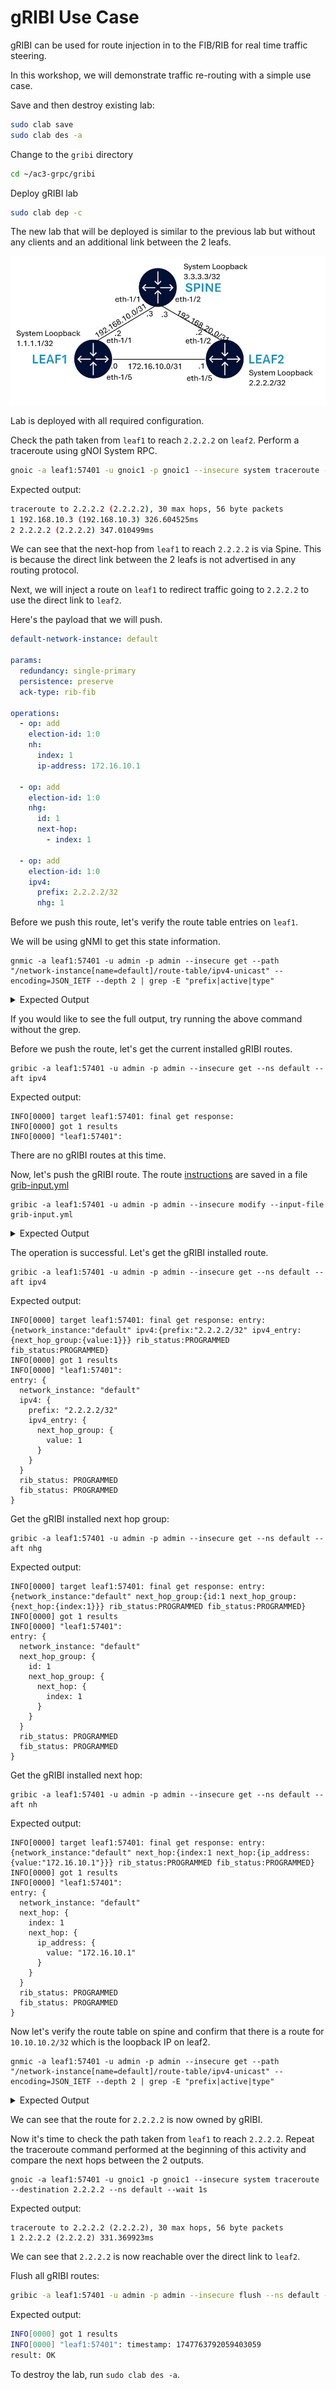 # gRIBI Use Case

gRIBI can be used for route injection in to the FIB/RIB for real time traffic steering.

In this workshop, we will demonstrate traffic re-routing with a simple use case.

Save and then destroy existing lab:

```bash
sudo clab save
sudo clab des -a
```

Change to the `gribi` directory

```bash
cd ~/ac3-grpc/gribi
```

Deploy gRIBI lab

```bash
sudo clab dep -c
```

The new lab that will be deployed is similar to the previous lab but without any clients and an additional link between the 2 leafs.

![image](../images/gribi-topo.jpg)

Lab is deployed with all required configuration.

Check the path taken from `leaf1` to reach `2.2.2.2` on `leaf2`. Perform a traceroute using gNOI System RPC.

```bash
gnoic -a leaf1:57401 -u gnoic1 -p gnoic1 --insecure system traceroute --destination 2.2.2.2 --ns default --wait 1s
```

Expected output:

```bash
traceroute to 2.2.2.2 (2.2.2.2), 30 max hops, 56 byte packets
1 192.168.10.3 (192.168.10.3) 326.604525ms
2 2.2.2.2 (2.2.2.2) 347.010499ms
```

We can see that the next-hop from `leaf1` to reach `2.2.2.2` is via Spine. This is because the direct link between the 2 leafs is not advertised in any routing protocol.

Next, we will inject a route on `leaf1` to redirect traffic going to `2.2.2.2` to use the direct link to `leaf2`.

Here's the payload that we will push.

```yaml
default-network-instance: default

params:
  redundancy: single-primary
  persistence: preserve
  ack-type: rib-fib

operations:
  - op: add
    election-id: 1:0
    nh:
      index: 1
      ip-address: 172.16.10.1

  - op: add
    election-id: 1:0
    nhg:
      id: 1
      next-hop:
        - index: 1

  - op: add
    election-id: 1:0
    ipv4:
      prefix: 2.2.2.2/32
      nhg: 1
```

Before we push this route, let's verify the route table entries on `leaf1`.

We will be using gNMI to get this state information.

```
gnmic -a leaf1:57401 -u admin -p admin --insecure get --path "/network-instance[name=default]/route-table/ipv4-unicast" --encoding=JSON_IETF --depth 2 | grep -E "prefix|active|type"
```

<details>
<summary>Expected Output</summary>
<br>
<pre>
"active": true,
"ipv4-prefix": "1.1.1.1/32",
"route-type": "srl_nokia-common:host"
"active": true,
"ipv4-prefix": "2.2.2.2/32",
"route-type": "srl_nokia-common:bgp"
"active": true,
"ipv4-prefix": "172.16.10.0/31",
"route-type": "srl_nokia-common:local"
"active": true,
"ipv4-prefix": "172.16.10.0/32",
"route-type": "srl_nokia-common:host"
"active": true,
"ipv4-prefix": "192.168.10.2/31",
"route-type": "srl_nokia-common:local"
"active": true,
"ipv4-prefix": "192.168.10.2/32",
"route-type": "srl_nokia-common:host"
"active-routes": 6,
"active-routes-with-ecmp": 0,
</pre>
</details>

If you would like to see the full output, try running the above command without the grep.

Before we push the route, let's get the current installed gRIBI routes.

```
gribic -a leaf1:57401 -u admin -p admin --insecure get --ns default --aft ipv4
```

Expected output:

```
INFO[0000] target leaf1:57401: final get response:      
INFO[0000] got 1 results                                
INFO[0000] "leaf1:57401":   
```

There are no gRIBI routes at this time.

Now, let's push the gRIBI route. The route [instructions](#L50) are saved in a file [grib-input.yml](grib-input.yml)

```
gribic -a leaf1:57401 -u admin -p admin --insecure modify --input-file grib-input.yml
```

<details>
<summary>Expected Output</summary>
<br>
<pre>
INFO[0000] trying to find variable file "grib-input_vars.yml" 
INFO[0000] sending request=params:{redundancy:SINGLE_PRIMARY persistence:PRESERVE ack_type:RIB_AND_FIB_ACK} to "leaf1:57401" 
INFO[0000] sending request=election_id:{high:1} to "leaf1:57401" 
INFO[0000] leaf1:57401
response: session_params_result: {} 
INFO[0000] target leaf1:57401 modify request:
operation: {
  id: 1
  network_instance: "default"
  op: ADD
  next_hop: {
    index: 1
    next_hop: {
      ip_address: {
        value: "172.16.10.1"
      }
    }
  }
  election_id: {
    high: 1
  }
} 
INFO[0000] leaf1:57401
response: election_id: {
  high: 1
} 
INFO[0010] target leaf1:57401 modify request:
operation: {
  id: 2
  network_instance: "default"
  op: ADD
  next_hop_group: {
    id: 1
    next_hop_group: {
      next_hop: {
        index: 1
      }
    }
  }
  election_id: {
    high: 1
  }
} 
INFO[0010] leaf1:57401
response: result: {
  id: 1
  status: FIB_PROGRAMMED
  timestamp: 1747763142835240782
} 
INFO[0010] target leaf1:57401 modify request:
operation: {
  id: 3
  network_instance: "default"
  op: ADD
  ipv4: {
    prefix: "2.2.2.2/32"
    ipv4_entry: {
      next_hop_group: {
        value: 1
      }
    }
  }
  election_id: {
    high: 1
  }
} 
INFO[0010] leaf1:57401
response: result: {
  id: 2
  status: FIB_PROGRAMMED
  timestamp: 1747763142897447495
} 
INFO[0010] target leaf1:57401 modify stream done        
INFO[0010] leaf1:57401
response: result: {
  id: 3
  status: FIB_PROGRAMMED
  timestamp: 1747763142947521598
} 
</pre>
</details>

The operation is successful. Let's get the gRIBI installed route.

```
gribic -a leaf1:57401 -u admin -p admin --insecure get --ns default --aft ipv4
```

Expected output:

```
INFO[0000] target leaf1:57401: final get response: entry:{network_instance:"default" ipv4:{prefix:"2.2.2.2/32" ipv4_entry:{next_hop_group:{value:1}}} rib_status:PROGRAMMED fib_status:PROGRAMMED} 
INFO[0000] got 1 results                                
INFO[0000] "leaf1:57401":
entry: {
  network_instance: "default"
  ipv4: {
    prefix: "2.2.2.2/32"
    ipv4_entry: {
      next_hop_group: {
        value: 1
      }
    }
  }
  rib_status: PROGRAMMED
  fib_status: PROGRAMMED
} 
```

Get the gRIBI installed next hop group:

```
gribic -a leaf1:57401 -u admin -p admin --insecure get --ns default --aft nhg
```

Expected output:

```
INFO[0000] target leaf1:57401: final get response: entry:{network_instance:"default" next_hop_group:{id:1 next_hop_group:{next_hop:{index:1}}} rib_status:PROGRAMMED fib_status:PROGRAMMED} 
INFO[0000] got 1 results                                
INFO[0000] "leaf1:57401":
entry: {
  network_instance: "default"
  next_hop_group: {
    id: 1
    next_hop_group: {
      next_hop: {
        index: 1
      }
    }
  }
  rib_status: PROGRAMMED
  fib_status: PROGRAMMED
} 
```

Get the gRIBI installed next hop:

```
gribic -a leaf1:57401 -u admin -p admin --insecure get --ns default --aft nh
```

Expected output:

```
INFO[0000] target leaf1:57401: final get response: entry:{network_instance:"default" next_hop:{index:1 next_hop:{ip_address:{value:"172.16.10.1"}}} rib_status:PROGRAMMED fib_status:PROGRAMMED} 
INFO[0000] got 1 results                                
INFO[0000] "leaf1:57401":
entry: {
  network_instance: "default"
  next_hop: {
    index: 1
    next_hop: {
      ip_address: {
        value: "172.16.10.1"
      }
    }
  }
  rib_status: PROGRAMMED
  fib_status: PROGRAMMED
} 
```

Now let's verify the route table on spine and confirm that there is a route for `10.10.10.2/32` which is the loopback IP on leaf2.

```
gnmic -a leaf1:57401 -u admin -p admin --insecure get --path "/network-instance[name=default]/route-table/ipv4-unicast" --encoding=JSON_IETF --depth 2 | grep -E "prefix|active|type"
```

<details>
<summary>Expected Output</summary>
<br>
<pre>
"active": true,
"ipv4-prefix": "1.1.1.1/32",
"route-type": "srl_nokia-common:host"
"active": true,
"ipv4-prefix": "2.2.2.2/32",
"route-type": "srl_nokia-common:gribi"
"active": true,
"ipv4-prefix": "172.16.10.0/31",
"route-type": "srl_nokia-common:local"
"active": true,
"ipv4-prefix": "172.16.10.0/32",
"route-type": "srl_nokia-common:host"
"active": true,
"ipv4-prefix": "192.168.10.2/31",
"route-type": "srl_nokia-common:local"
"active": true,
"ipv4-prefix": "192.168.10.2/32",
"route-type": "srl_nokia-common:host"
"active-routes": 6,
"active-routes-with-ecmp": 0,
</pre> 
</details>

We can see that the route for `2.2.2.2` is now owned by gRIBI.

Now it's time to check the path taken from `leaf1` to reach `2.2.2.2`. Repeat the traceroute command performed at the beginning of this activity and compare the next hops between the 2 outputs.

```
gnoic -a leaf1:57401 -u gnoic1 -p gnoic1 --insecure system traceroute --destination 2.2.2.2 --ns default --wait 1s
```

Expected output:

```
traceroute to 2.2.2.2 (2.2.2.2), 30 max hops, 56 byte packets
1 2.2.2.2 (2.2.2.2) 331.369923ms
```

We can see that `2.2.2.2` is now reachable over the direct link to `leaf2`.

Flush all gRIBI routes:

```bash
gribic -a leaf1:57401 -u admin -p admin --insecure flush --ns default --override
```

Expected output:

```bash
INFO[0000] got 1 results                                
INFO[0000] "leaf1:57401": timestamp: 1747763792059403059
result: OK 
```

To destroy the lab, run `sudo clab des -a`.
